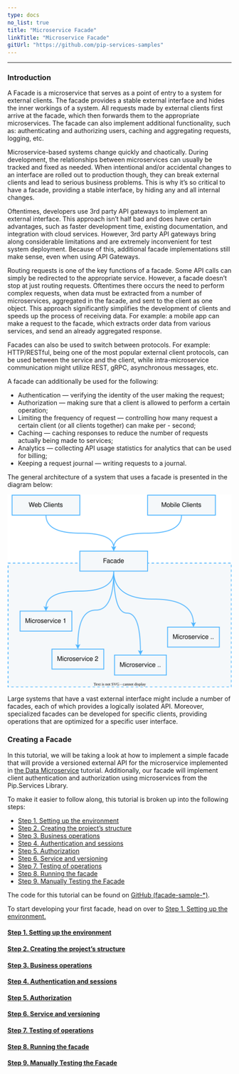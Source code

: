 ```yaml
---
type: docs
no_list: true
title: "Microservice Facade"
linkTitle: "Microservice Facade" 
gitUrl: "https://github.com/pip-services-samples"
---
```

---

### Introduction

A Facade is a microservice that serves as a point of entry to a system for external clients. The facade provides a stable external interface and hides the inner workings of a system. All requests made by external clients first arrive at the facade, which then forwards them to the appropriate microservices. The facade can also implement additional functionality, such as: authenticating and authorizing users, caching and aggregating requests, logging, etc.

Microservice-based systems change quickly and chaotically. During development, the relationships between microservices can usually be tracked and fixed as needed. When intentional and/or accidental changes to an interface are rolled out to production though, they can break external clients and lead to serious business problems. This is why it’s so critical to have a facade, providing a stable interface, by hiding any and all internal changes.

Oftentimes, developers use 3rd party API gateways to implement an external interface. This approach isn’t half bad and does have certain advantages, such as faster development time, existing documentation, and integration with cloud services. However, 3rd party API gateways bring along considerable limitations and are extremely inconvenient for test system deployment. Because of this, additional facade implementations still make sense, even when using API Gateways.

Routing requests is one of the key functions of a facade. Some API calls can simply be redirected to the appropriate service. However, a facade doesn’t stop at just routing requests. Oftentimes there occurs the need to perform complex requests, when data must be extracted from a number of microservices, aggregated in the facade, and sent to the client as one object. This approach significantly simplifies the development of clients and speeds up the process of receiving data. For example: a mobile app can make a request to the facade, which extracts order data from various services, and send an already aggregated response.

Facades can also be used to switch between protocols. For example: HTTP/RESTful, being one of the most popular external client protocols, can be used between the service and the client, while intra-microservice communication might utilize REST, gRPC, asynchronous messages, etc.

A facade can additionally be used for the following:

- Authentication — verifying the identity of the user making the request; 
- Authorization — making sure that a client is allowed to perform a certain operation;
- Limiting the frequency of request — controlling how many request a certain client (or all clients together) can make per - second;
- Caching — caching responses to reduce the number of requests actually being made to services;
- Analytics — collecting API usage statistics for analytics that can be used for billing;
- Keeping a request journal — writing requests to a journal.


The general architecture of a system that uses a facade is presented in the diagram below:

![facade architecture diagram](/images/tutorials/microservice_facade/facade_architecture_diagram1.svg)


Large systems that have a vast external interface might include a number of facades, each of which provides a logically isolated API. Moreover, specialized facades can be developed for specific clients, providing operations that are optimized for a specific user interface.

### Creating a Facade 

In this tutorial, we will be taking a look at how to implement a simple facade that will provide a versioned external API for the microservice implemented in [the Data Microservice](../data_microservice) tutorial. Additionally, our facade will implement client authentication and authorization using microservices from the Pip.Services Library.

To make it easier to follow along, this tutorial is broken up into the following steps:

- [Step 1. Setting up the environment](step0)
- [Step 2. Creating the project’s structure](step1)
- [Step 3. Business operations](step2)
- [Step 4. Authentication and sessions](step3)
- [Step 5. Authorization](step4)
- [Step 6. Service and versioning](step5)
- [Step 7. Testing of operations](step6)
- [Step 8. Running the facade](step7)
- [Step 9. Manually Testing the Facade](step8)

The code for this tutorial can be found on [GitHub (facade-sample-*)](https://github.com/pip-services-samples/).

To start developing your first facade, head on over to [Step 1. Setting up the environment.](step0)


<span class="hide-title-link">

#### [Step 1. Setting up the environment](step0)
#### [Step 2. Creating the project’s structure](step1)
#### [Step 3. Business operations](step2)
#### [Step 4. Authentication and sessions](step3)
#### [Step 5. Authorization](step4)
#### [Step 6. Service and versioning](step5)
#### [Step 7. Testing of operations](step6)
#### [Step 8. Running the facade](step7)
#### [Step 9. Manually Testing the Facade](step8)

</span>

